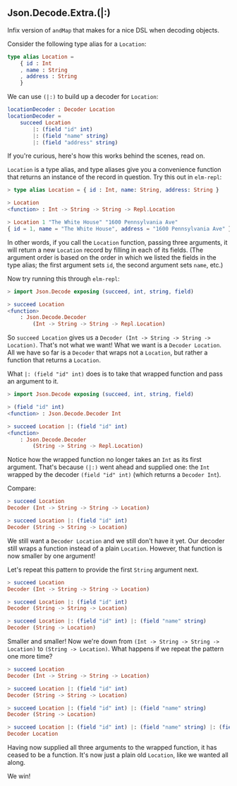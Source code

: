 ## Json.Decode.Extra.(|:)


Infix version of `andMap` that makes for a nice DSL when decoding objects.

Consider the following type alias for a `Location`:

```elm
type alias Location =
    { id : Int
    , name : String
    , address : String
    }
```

We can use `(|:)` to build up a decoder for `Location`:

```elm
locationDecoder : Decoder Location
locationDecoder =
    succeed Location
        |: (field "id" int)
        |: (field "name" string)
        |: (field "address" string)
```



If you're curious, here's how this works behind the scenes, read on.

`Location` is a type alias, and type aliases give you a convenience function
that returns an instance of the record in question. Try this out in `elm-repl`:

```elm
> type alias Location = { id : Int, name: String, address: String }

> Location
<function> : Int -> String -> String -> Repl.Location

> Location 1 "The White House" "1600 Pennsylvania Ave"
{ id = 1, name = "The White House", address = "1600 Pennsylvania Ave" }
```

In other words, if you call the `Location` function, passing three arguments,
it will return a new `Location` record by filling in each of its fields. (The
argument order is based on the order in which we listed the fields in the
type alias; the first argument sets `id`, the second argument sets `name`, etc.)

Now try running this through `elm-repl`:

```elm
> import Json.Decode exposing (succeed, int, string, field)

> succeed Location
<function>
    : Json.Decode.Decoder
        (Int -> String -> String -> Repl.Location)
```

So `succeed Location` gives us a `Decoder (Int -> String -> String -> Location)`.
That's not what we want! What we want is a `Decoder Location`. All we have so
far is a `Decoder` that wraps not a `Location`, but rather a function that
returns a `Location`.

What `|: (field "id" int)` does is to take that wrapped function and pass an
argument to it.

```elm
> import Json.Decode exposing (succeed, int, string, field)

> (field "id" int)
<function> : Json.Decode.Decoder Int

> succeed Location |: (field "id" int)
<function>
    : Json.Decode.Decoder
        (String -> String -> Repl.Location)
```

Notice how the wrapped function no longer takes an `Int` as its first argument.
That's because `(|:)` went ahead and supplied one: the `Int` wrapped by the decoder
`(field "id" int)` (which returns a `Decoder Int`).

Compare:

```elm
> succeed Location
Decoder (Int -> String -> String -> Location)

> succeed Location |: (field "id" int)
Decoder (String -> String -> Location)
```

We still want a `Decoder Location` and we still don't have it yet. Our decoder
still wraps a function instead of a plain `Location`. However, that function is
now smaller by one argument!

Let's repeat this pattern to provide the first `String` argument next.

```elm
> succeed Location
Decoder (Int -> String -> String -> Location)

> succeed Location |: (field "id" int)
Decoder (String -> String -> Location)

> succeed Location |: (field "id" int) |: (field "name" string)
Decoder (String -> Location)
```

Smaller and smaller! Now we're down from `(Int -> String -> String -> Location)`
to `(String -> Location)`. What happens if we repeat the pattern one more time?

```elm
> succeed Location
Decoder (Int -> String -> String -> Location)

> succeed Location |: (field "id" int)
Decoder (String -> String -> Location)

> succeed Location |: (field "id" int) |: (field "name" string)
Decoder (String -> Location)

> succeed Location |: (field "id" int) |: (field "name" string) |: (field "address" string)
Decoder Location
```

Having now supplied all three arguments to the wrapped function, it has ceased
to be a function. It's now just a plain old `Location`, like we wanted all along.

We win!
